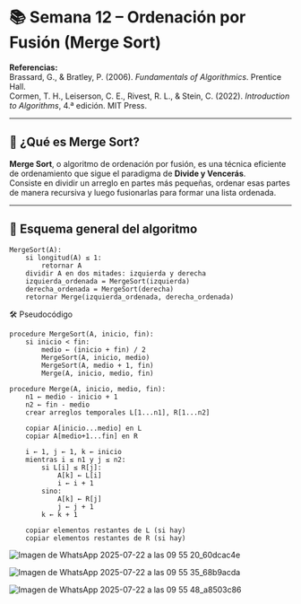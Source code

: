 # 📚 Semana 12 – Ordenación por Fusión (Merge Sort)

**Referencias:**  
Brassard, G., & Bratley, P. (2006). *Fundamentals of Algorithmics*. Prentice Hall.  
Cormen, T. H., Leiserson, C. E., Rivest, R. L., & Stein, C. (2022). *Introduction to Algorithms*, 4.ª edición. MIT Press.

---

## 🧠 ¿Qué es Merge Sort?

**Merge Sort**, o algoritmo de ordenación por fusión, es una técnica eficiente de ordenamiento que sigue el paradigma de **Divide y Vencerás**.  
Consiste en dividir un arreglo en partes más pequeñas, ordenar esas partes de manera recursiva y luego fusionarlas para formar una lista ordenada.

---

## 🔧 Esquema general del algoritmo

```plaintext
MergeSort(A):
    si longitud(A) ≤ 1:
        retornar A
    dividir A en dos mitades: izquierda y derecha
    izquierda_ordenada = MergeSort(izquierda)
    derecha_ordenada = MergeSort(derecha)
    retornar Merge(izquierda_ordenada, derecha_ordenada)
```
🛠️ Pseudocódigo
```plaintext
procedure MergeSort(A, inicio, fin):
    si inicio < fin:
        medio ← (inicio + fin) / 2
        MergeSort(A, inicio, medio)
        MergeSort(A, medio + 1, fin)
        Merge(A, inicio, medio, fin)

procedure Merge(A, inicio, medio, fin):
    n1 ← medio - inicio + 1
    n2 ← fin - medio
    crear arreglos temporales L[1...n1], R[1...n2]

    copiar A[inicio...medio] en L
    copiar A[medio+1...fin] en R

    i ← 1, j ← 1, k ← inicio
    mientras i ≤ n1 y j ≤ n2:
        si L[i] ≤ R[j]:
            A[k] ← L[i]
            i ← i + 1
        sino:
            A[k] ← R[j]
            j ← j + 1
        k ← k + 1

    copiar elementos restantes de L (si hay)
    copiar elementos restantes de R (si hay)
```
![Imagen de WhatsApp 2025-07-22 a las 09 55 20_60dcac4e](https://github.com/user-attachments/assets/8d43ebac-f713-4cc5-9100-0399ceeb215b)

![Imagen de WhatsApp 2025-07-22 a las 09 55 35_68b9acda](https://github.com/user-attachments/assets/4b51bf2c-39c5-457c-9bf3-00e35afe272f)

![Imagen de WhatsApp 2025-07-22 a las 09 55 48_a8503c86](https://github.com/user-attachments/assets/2546704a-5951-43d1-b85d-db7d819dfadc)
